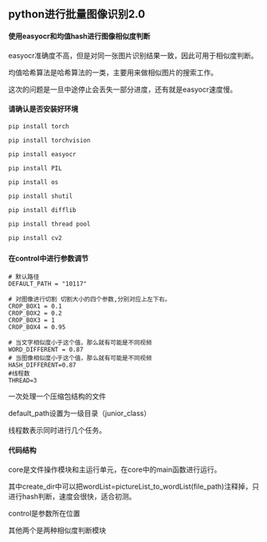 ## python进行批量图像识别2.0
#### 使用easyocr和均值hash进行图像相似度判断

easyocr准确度不高，但是对同一张图片识别结果一致，因此可用于相似度判断。

均值哈希算法是哈希算法的一类，主要用来做相似图片的搜索工作。

这次的问题是一旦中途停止会丢失一部分进度，还有就是easyocr速度慢。

#### 请确认是否安装好环境
```
pip install torch

pip install torchvision

pip install easyocr

pip install PIL

pip install os

pip install shutil

pip install difflib

pip install thread pool

pip install cv2
```



### 

#### 在control中进行参数调节

```
# 默认路径
DEFAULT_PATH = "10117"

# 对图像进行切割 切割大小的四个参数,分别对应上左下右。
CROP_BOX1 = 0.1
CROP_BOX2 = 0.2
CROP_BOX3 = 1
CROP_BOX4 = 0.95

# 当文字相似度小于这个值，那么就有可能是不同视频
WORD_DIFFERENT = 0.87
# 当图像相似度小于这个值，那么就有可能是不同视频
HASH_DIFFERENT=0.87
#线程数
THREAD=3
```

一次处理一个压缩包结构的文件

default_path设置为一级目录（junior_class）

线程数表示同时进行几个任务。

#### 代码结构

core是文件操作模块和主运行单元，在core中的main函数进行运行。

其中create_dir中可以把wordList=pictureList_to_wordList(file_path)注释掉，只进行hash判断，速度会很快，适合初测。

control是参数所在位置

其他两个是两种相似度判断模块












